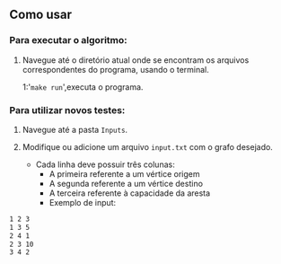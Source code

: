 ## Como usar
### Para executar o algoritmo:
1. Navegue até o diretório atual onde se encontram os arquivos correspondentes do programa, usando o terminal.
 
   1:'`make run`',executa o programa.

### Para utilizar novos testes:
1. Navegue até a pasta `Inputs`.
2. Modifique ou adicione um arquivo `input.txt` com o grafo desejado.
   
   - Cada linha deve possuir três colunas:
     - A primeira referente a um vértice origem
     - A segunda referente a um vértice destino
     - A terceira referente à capacidade da aresta
     - Exemplo de input:
```bash
1 2 3
1 3 5
2 4 1
2 3 10
3 4 2
```
